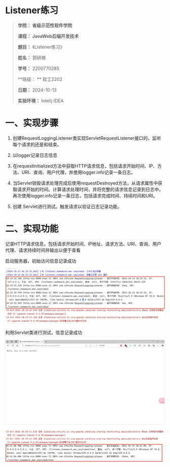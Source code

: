 # Listener练习



> **学院：  省级示范性软件学院**
>
> **课程：  JavaWeb后端开发技术**
>
> **题目：** 《Listener练习》
>
> **姓名：**  郭研棋
>
> **学号：**  2200770285
>
> **班级： **  软工2202
>
> **日期：**  2024-10-13
>
> **实验环境：**  Intelij IDEA



# 一、实现步骤

1. 创建RequestLoggingListener类实现ServletRequestListener接口的，监听每个请求的还是和结束。

2. 以logger记录日志信息

3. 在requestInitialized方法中获取HTTP请求信息，包括请求开始时间、IP、方法、URI、查询、用户代理，并使用logger.info记录一条日志。

4. 当Servlet销毁请求处理完成后使用requestDestroyed方法，从请求属性中获取请求开始的时间。计算请求处理时间，并将完整的请求信息记录到日志中。再次使用logger.info记录一条日志，包括请求完成时间、持续时间和URI。

5.  创建 Servlet进行测试。触发请求以验证日志记录功能。

   

# 二、实现功能

记录HTTP请求信息，包括请求开始时间、IP地址、请求方法、URI、查询、用户代理、请求持续时间并输出以便于查看

启动服务器，初始访问信息记录成功

![img20241013184050](./assets/img20241013184050.png)

利用Servlet类进行测试，信息记录成功

![img20241013184120](./assets/img20241013184120.png)

![img20241013184140](./assets/img20241013184140.png)